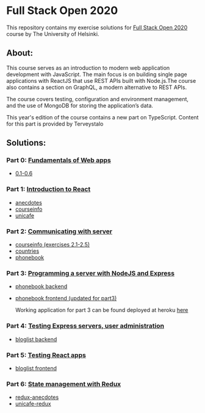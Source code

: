 # Full Stack Open 2020
This repository contains my exercise solutions for [Full Stack Open 2020](https://fullstackopen.com/en/) course by The University of Helsinki.

## About:
This course serves as an introduction to modern web application development with JavaScript. The main focus is on building single page applications with ReactJS that use REST APIs built with Node.js.The course also contains a section on GraphQL, a modern alternative to REST APIs.

The course covers testing, configuration and environment management, and the use of MongoDB for storing the application’s data.

This year's edition of the course contains a new part on TypeScript. Content for this part is provided by Terveystalo

## Solutions:
### Part 0: [Fundamentals of Web apps](https://fullstackopen.com/en/part0)
- [0.1-0.6](https://github.com/GreyGreyman/full-stack-open-2020/tree/master/part0)

### Part 1: [Introduction to React](https://fullstackopen.com/en/part1)
- [anecdotes](https://github.com/GreyGreyman/full-stack-open-2020/tree/master/part1/anecdotes)
- [courseinfo](https://github.com/GreyGreyman/full-stack-open-2020/tree/master/part1/courseinfo)
- [unicafe](https://github.com/GreyGreyman/full-stack-open-2020/tree/master/part1/unicafe)

### Part 2: [Communicating with server](https://fullstackopen.com/en/part2)
- [courseinfo (exercises 2.1-2.5)](https://github.com/GreyGreyman/full-stack-open-2020/tree/master/part2/courseinfo)
- [countries](https://github.com/GreyGreyman/full-stack-open-2020/tree/master/part2/countries)
- [phonebook](https://github.com/GreyGreyman/full-stack-open-2020/tree/master/part2/phonebook)

### Part 3: [Programming a server with NodeJS and Express](https://fullstackopen.com/en/part3)
- [phonebook backend](https://github.com/GreyGreyman/full-stack-open-2020/tree/master/part3/phonebook_backend)
- [phonebook frontend (updated for part3)](https://github.com/GreyGreyman/full-stack-open-2020/tree/master/part3/phonebook_frontend)

    Working application for part 3 can be found deployed at heroku [here](https://sheltered-sierra-81794.herokuapp.com/)

### Part 4: [Testing Express servers, user administration](https://fullstackopen.com/en/part4)
- [bloglist backend](https://github.com/GreyGreyman/full-stack-open-2020/tree/master/part4/bloglist)

### Part 5: [Testing React apps](https://fullstackopen.com/en/part5)
- [bloglist frontend](https://github.com/GreyGreyman/full-stack-open-2020/tree/master/part5/bloglist-frontend)

### Part 6: [State management with Redux](https://fullstackopen.com/en/part6)
- [redux-anecdotes](https://github.com/GreyGreyman/full-stack-open-2020/tree/master/part6/redux-anecdotes)
- [unicafe-redux](https://github.com/GreyGreyman/full-stack-open-2020/tree/master/part6/unicafe-redux)

